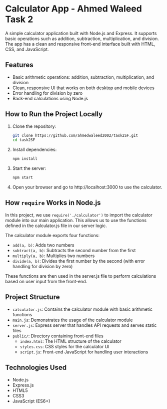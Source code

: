 # Calculator App - Ahmed Waleed Task 2

A simple calculator application built with Node.js and Express. It supports basic operations such as addition, subtraction, multiplication, and division. The app has a clean and responsive front-end interface built with HTML, CSS, and JavaScript.

## Features

- Basic arithmetic operations: addition, subtraction, multiplication, and division
- Clean, responsive UI that works on both desktop and mobile devices
- Error handling for division by zero
- Back-end calculations using Node.js

## How to Run the Project Locally

1. Clone the repository:
   ```bash
   git clone https://github.com/ahmedwaleed2002/task2SF.git
   cd task2SF
   ```

2. Install dependencies:
   ```bash
   npm install
   ```

3. Start the server:
   ```bash
   npm start
   ```

4. Open your browser and go to http://localhost:3000 to use the calculator.

## How `require` Works in Node.js

In this project, we use `require('./calculator')` to import the calculator module into our main application. This allows us to use the functions defined in the calculator.js file in our server logic.

The calculator module exports four functions:
- `add(a, b)`: Adds two numbers
- `subtract(a, b)`: Subtracts the second number from the first
- `multiply(a, b)`: Multiplies two numbers
- `divide(a, b)`: Divides the first number by the second (with error handling for division by zero)

These functions are then used in the server.js file to perform calculations based on user input from the front-end.

## Project Structure

- `calculator.js`: Contains the calculator module with basic arithmetic functions
- `main.js`: Demonstrates the usage of the calculator module
- `server.js`: Express server that handles API requests and serves static files
- `public/`: Directory containing front-end files
  - `index.html`: The HTML structure of the calculator
  - `styles.css`: CSS styles for the calculator UI
  - `script.js`: Front-end JavaScript for handling user interactions

## Technologies Used

- Node.js
- Express.js
- HTML5
- CSS3
- JavaScript (ES6+) 
